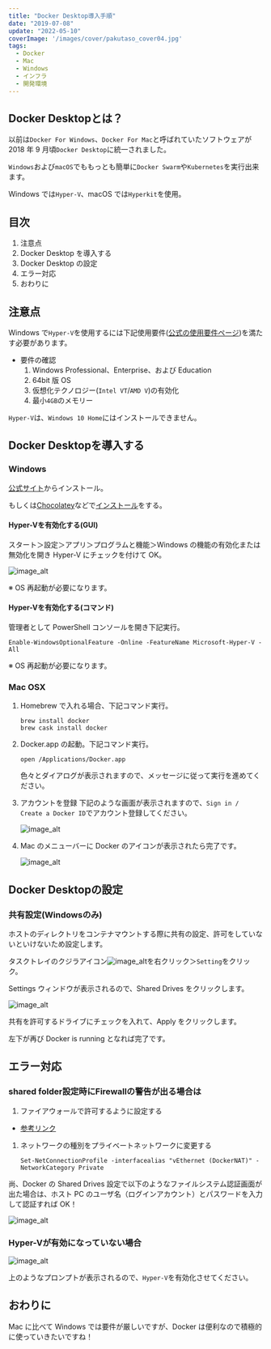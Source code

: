 ```yaml
---
title: "Docker Desktop導入手順"
date: "2019-07-08"
update: "2022-05-10"
coverImage: '/images/cover/pakutaso_cover04.jpg'
tags: 
  - Docker
  - Mac
  - Windows
  - インフラ
  - 開発環境
---
```

## Docker Desktopとは？
以前は`Docker For Windows`、`Docker For Mac`と呼ばれていたソフトウェアが 2018 年 9 月頃`Docker Desktop`に統一されました。

`Windows`および`macOS`でももっとも簡単に`Docker Swarm`や`Kubernetes`を実行出来ます。

Windows では`Hyper-V`、macOS では`Hyperkit`を使用。

## 目次
1. 注意点
1. Docker Desktop を導入する
1. Docker Desktop の設定
1. エラー対応
1. おわりに

## 注意点
Windows で`Hyper-V`を使用するには下記使用要件([公式の使用要件ページ](https://docs.microsoft.com/ja-jp/virtualization/hyper-v-on-windows/reference/hyper-v-requirements))を満たす必要があります。

* 要件の確認
  1. Windows Professional、Enterprise、および Education
  1. 64bit 版 OS
  1. 仮想化テクノロジー(`Intel VT`/`AMD V`)の有効化
  1. 最小`4GB`のメモリー

`Hyper-V`は、`Windows 10 Home`にはインストールできません。

## Docker Desktopを導入する
### Windows
[公式サイト](https://www.docker.com/products/docker-desktop)からインストール。

もしくは[Chocolatey](https://chocolatey.org/)などで[インストール](https://chocolatey.org/packages/docker-desktop)をする。


#### Hyper-Vを有効化する(GUI)
スタート＞設定＞アプリ＞プログラムと機能＞Windows の機能の有効化または無効化を開き Hyper-V にチェックを付けて OK。

![image_alt](images/docker_desktop_01.jpg)

※ OS 再起動が必要になります。


#### Hyper-Vを有効化する(コマンド)
管理者として PowerShell コンソールを開き下記実行。
```
Enable-WindowsOptionalFeature -Online -FeatureName Microsoft-Hyper-V -All
```

※ OS 再起動が必要になります。

### Mac OSX
1. Homebrew で入れる場合、下記コマンド実行。
    ```
    brew install docker
    brew cask install docker
    ```
1. Docker.app の起動。下記コマンド実行。
    ```
    open /Applications/Docker.app
    ```
   色々とダイアログが表示されますので、メッセージに従って実行を進めてください。
1. アカウントを登録
   下記のような画面が表示されますので、`Sign in / Create a Docker ID`でアカウント登録してください。

    ![image_alt](/images/docker_desktop/docker_desktop_mac1.png)
1. Mac のメニューバーに Docker のアイコンが表示されたら完了です。

    ![image_alt](/images/docker_desktop/docker_desktop_mac2.png)

## Docker Desktopの設定

### 共有設定(Windowsのみ)
ホストのディレクトリをコンテナマウントする際に共有の設定、許可をしていないといけないため設定します。

タスクトレイのクジラアイコン![image_alt](/images/docker_desktop/docker_desktop_win_1.jpg)を右クリック＞`Setting`をクリック。

Settings ウィンドウが表示されるので、Shared Drives をクリックします。

![image_alt](/images/docker_desktop/docker_desktop_win_2.jpg)

共有を許可するドライブにチェックを入れて、Apply をクリックします。

左下が再び Docker is running となれば完了です。

## エラー対応

### shared folder設定時にFirewallの警告が出る場合は
1. ファイアウォールで許可するように設定する
  * [参考リンク](https://stackoverflow.com/questions/42203488/settings-to-windows-firewall-to-allow-docker-for-windows-to-share-drive)
1. ネットワークの種別をプライベートネットワークに変更する
    ```
    Set-NetConnectionProfile -interfacealias "vEthernet (DockerNAT)" -NetworkCategory Private
    ```
尚、Docker の Shared Drives 設定で以下のようなファイルシステム認証画面が出た場合は、ホスト PC のユーザ名（ログインアカウント）とパスワードを入力して認証すれば OK！

![image_alt](/images/docker_desktop/docker_desktop_win_error1.jpg)

### Hyper-Vが有効になっていない場合
![image_alt](/images/docker_desktop/docker_desktop_win_error2.jpg)

上のようなプロンプトが表示されるので、`Hyper-V`を有効化させてください。

## おわりに
Mac に比べて Windows では要件が厳しいですが、Docker は便利なので積極的に使っていきたいですね！
